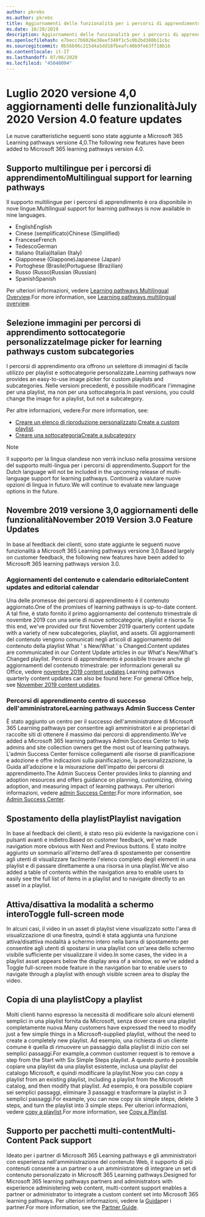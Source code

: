 ```yaml
---
author: pkrebs
ms.author: pkrebs
title: Aggiornamenti delle funzionalità per i percorsi di apprendimento
ms.date: 10/20/2019
description: Aggiornamenti delle funzionalità per i percorsi di apprendimento
ms.openlocfilehash: e7becc7b6026e38eef349f1c5c0b2bd380b11cbc
ms.sourcegitcommit: 0b56b96c215d4a5dd18fbeafc40b9fe63ff18b16
ms.contentlocale: it-IT
ms.lasthandoff: 07/06/2020
ms.locfileid: "45048094"
---
```

# <a name="july-2020-version-40-feature-updates"></a><span data-ttu-id="49646-103">Luglio 2020 versione 4,0 aggiornamenti delle funzionalità</span><span class="sxs-lookup"><span data-stu-id="49646-103">July 2020 Version 4.0 feature updates</span></span> 

<span data-ttu-id="49646-104">Le nuove caratteristiche seguenti sono state aggiunte a Microsoft 365 Learning pathways versione 4,0.</span><span class="sxs-lookup"><span data-stu-id="49646-104">The following new features have been added to Microsoft 365 learning pathways version 4.0.</span></span> 

## <a name="multilingual-support-for-learning-pathways"></a><span data-ttu-id="49646-105">Supporto multilingue per i percorsi di apprendimento</span><span class="sxs-lookup"><span data-stu-id="49646-105">Multilingual support for learning pathways</span></span> 
<span data-ttu-id="49646-106">Il supporto multilingue per i percorsi di apprendimento è ora disponibile in nove lingue.</span><span class="sxs-lookup"><span data-stu-id="49646-106">Multilingual support for learning pathways is now available in nine languages.</span></span>  
- <span data-ttu-id="49646-107">English</span><span class="sxs-lookup"><span data-stu-id="49646-107">English</span></span>     
- <span data-ttu-id="49646-108">Cinese (semplificato)</span><span class="sxs-lookup"><span data-stu-id="49646-108">Chinese (Simplified)</span></span> 
- <span data-ttu-id="49646-109">Francese</span><span class="sxs-lookup"><span data-stu-id="49646-109">French</span></span> 
- <span data-ttu-id="49646-110">Tedesco</span><span class="sxs-lookup"><span data-stu-id="49646-110">German</span></span> 
- <span data-ttu-id="49646-111">Italiano (Italia)</span><span class="sxs-lookup"><span data-stu-id="49646-111">Italian (Italy)</span></span> 
- <span data-ttu-id="49646-112">Giapponese (Giappone)</span><span class="sxs-lookup"><span data-stu-id="49646-112">Japanese (Japan)</span></span> 
- <span data-ttu-id="49646-113">Portoghese (Brasile)</span><span class="sxs-lookup"><span data-stu-id="49646-113">Portuguese (Brazilian)</span></span> 
- <span data-ttu-id="49646-114">Russo (Russo)</span><span class="sxs-lookup"><span data-stu-id="49646-114">Russian (Russian)</span></span> 
- <span data-ttu-id="49646-115">Spanish</span><span class="sxs-lookup"><span data-stu-id="49646-115">Spanish</span></span> 

<span data-ttu-id="49646-116">Per ulteriori informazioni, vedere [Learning pathways Multilingual Overview](custom_overview.md).</span><span class="sxs-lookup"><span data-stu-id="49646-116">For more information, see [Learning pathways multilingual overview](custom_overview.md).</span></span> 

## <a name="image-picker-for-learning-pathways-custom-subcategories"></a><span data-ttu-id="49646-117">Selezione immagini per percorsi di apprendimento sottocategorie personalizzate</span><span class="sxs-lookup"><span data-stu-id="49646-117">Image picker for learning pathways custom subcategories</span></span> 
<span data-ttu-id="49646-118">I percorsi di apprendimento ora offrono un selettore di immagini di facile utilizzo per playlist e sottocategorie personalizzate.</span><span class="sxs-lookup"><span data-stu-id="49646-118">Learning pathways now provides an easy-to-use image picker for custom playlists and subcategories.</span></span>  <span data-ttu-id="49646-119">Nelle versioni precedenti, è possibile modificare l'immagine per una playlist, ma non per una sottocategoria.</span><span class="sxs-lookup"><span data-stu-id="49646-119">In past versions, you could change the image for a playlist, but not a subcategory.</span></span>  

<span data-ttu-id="49646-120">Per altre informazioni, vedere:</span><span class="sxs-lookup"><span data-stu-id="49646-120">For more information, see:</span></span>
- <span data-ttu-id="49646-121">[Creare un elenco di riproduzione personalizzato](custom_createnewplaylist.md).</span><span class="sxs-lookup"><span data-stu-id="49646-121">[Create a custom playlist](custom_createnewplaylist.md).</span></span> 
- [<span data-ttu-id="49646-122">Creare una sottocategoria</span><span class="sxs-lookup"><span data-stu-id="49646-122">Create a subcategory</span></span>](custom_createnewcat.md)

> [!NOTE]
> <span data-ttu-id="49646-123">Il supporto per la lingua olandese non verrà incluso nella prossima versione del supporto multi-lingua per i percorsi di apprendimento.</span><span class="sxs-lookup"><span data-stu-id="49646-123">Support for the Dutch language will not be included in the upcoming release of multi-language support for learning pathways.</span></span> <span data-ttu-id="49646-124">Continuerà a valutare nuove opzioni di lingua in futuro.</span><span class="sxs-lookup"><span data-stu-id="49646-124">We will continue to evaluate new language options in the future.</span></span>

## <a name="november-2019-version-30-feature-updates"></a><span data-ttu-id="49646-125">Novembre 2019 versione 3,0 aggiornamenti delle funzionalità</span><span class="sxs-lookup"><span data-stu-id="49646-125">November 2019 Version 3.0 Feature Updates</span></span>
<span data-ttu-id="49646-126">In base al feedback dei clienti, sono state aggiunte le seguenti nuove funzionalità a Microsoft 365 Learning pathways versione 3,0.</span><span class="sxs-lookup"><span data-stu-id="49646-126">Based largely on customer feedback, the following new features have been added to Microsoft 365 learning pathways version 3.0.</span></span>

### <a name="content-updates-and-editorial-calendar"></a><span data-ttu-id="49646-127">Aggiornamenti del contenuto e calendario editoriale</span><span class="sxs-lookup"><span data-stu-id="49646-127">Content updates and editorial calendar</span></span>
<span data-ttu-id="49646-128">Una delle promesse dei percorsi di apprendimento è il contenuto aggiornato.</span><span class="sxs-lookup"><span data-stu-id="49646-128">One of the promises of learning pathways is up-to-date content.</span></span> <span data-ttu-id="49646-129">A tal fine, è stato fornito il primo aggiornamento del contenuto trimestrale di novembre 2019 con una serie di nuove sottocategorie, playlist e risorse.</span><span class="sxs-lookup"><span data-stu-id="49646-129">To this end, we've provided our first November 2019 quarterly content update with a variety of new subcategories, playlist, and assets.</span></span> <span data-ttu-id="49646-130">Gli aggiornamenti del contenuto vengono comunicati negli articoli di aggiornamento del contenuto della playlist What ' s New/What ' s Changed.</span><span class="sxs-lookup"><span data-stu-id="49646-130">Content updates are communicated in our Content Update articles in our What's New/What's Changed playlist.</span></span> <span data-ttu-id="49646-131">Percorsi di apprendimento è possibile trovare anche gli aggiornamenti del contenuto trimestrale: per informazioni generali su Office, vedere [novembre 2019 content updates](custom_contentupdates.md).</span><span class="sxs-lookup"><span data-stu-id="49646-131">Learning pathways quarterly content updates can also be found here: For general Office help, see [November 2019 content updates](custom_contentupdates.md).</span></span>

### <a name="learning-pathways-admin-success-center"></a><span data-ttu-id="49646-132">Percorsi di apprendimento centro di successo dell'amministratore</span><span class="sxs-lookup"><span data-stu-id="49646-132">Learning pathways Admin Success Center</span></span>
<span data-ttu-id="49646-133">È stato aggiunto un centro per il successo dell'amministratore di Microsoft 365 Learning pathways per consentire agli amministratori e ai proprietari di raccolte siti di ottenere il massimo dai percorsi di apprendimento.</span><span class="sxs-lookup"><span data-stu-id="49646-133">We've added a Microsoft 365 learning pathways Admin Success Center to help admins and site collection owners get the most out of learning pathways.</span></span> <span data-ttu-id="49646-134">L'admin Success Center fornisce collegamenti alle risorse di pianificazione e adozione e offre indicazioni sulla pianificazione, la personalizzazione, la Guida all'adozione e la misurazione dell'impatto dei percorsi di apprendimento.</span><span class="sxs-lookup"><span data-stu-id="49646-134">The Admin Success Center provides links to planning and adoption resources and offers guidance on planning, customizing, driving adoption, and measuring impact of learning pathways.</span></span> <span data-ttu-id="49646-135">Per ulteriori informazioni, vedere [admin Success Center](custom_successcenter.md).</span><span class="sxs-lookup"><span data-stu-id="49646-135">For more information, see [Admin Success Center](custom_successcenter.md).</span></span>

## <a name="playlist-navigation"></a><span data-ttu-id="49646-136">Spostamento della playlist</span><span class="sxs-lookup"><span data-stu-id="49646-136">Playlist navigation</span></span>
<span data-ttu-id="49646-137">In base al feedback dei clienti, è stato reso più evidente la navigazione con i pulsanti avanti e indietro.</span><span class="sxs-lookup"><span data-stu-id="49646-137">Based on customer feedback, we've made navigation more obvious with Next and Previous buttons.</span></span> <span data-ttu-id="49646-138">È stato inoltre aggiunto un sommario all'interno dell'area di spostamento per consentire agli utenti di visualizzare facilmente l'elenco completo degli elementi in una playlist e di passare direttamente a una risorsa in una playlist.</span><span class="sxs-lookup"><span data-stu-id="49646-138">We've also added a table of contents within the navigation area to enable users to easily see the full list of items in a playlist and to navigate directly to an asset in a playlist.</span></span>

## <a name="toggle-full-screen-mode"></a><span data-ttu-id="49646-139">Attiva/disattiva la modalità a schermo intero</span><span class="sxs-lookup"><span data-stu-id="49646-139">Toggle full-screen mode</span></span>
<span data-ttu-id="49646-140">In alcuni casi, il video in un asset di playlist viene visualizzato sotto l'area di visualizzazione di una finestra, quindi è stata aggiunta una funzione attiva/disattiva modalità a schermo intero nella barra di spostamento per consentire agli utenti di spostarsi in una playlist con un'area dello schermo visibile sufficiente per visualizzare il video.</span><span class="sxs-lookup"><span data-stu-id="49646-140">In some cases, the video in a playlist asset appears below the display area of a window, so we've added a Toggle full-screen mode feature in the navigation bar to enable users to navigate through a playlist with enough visible screen area to display the video.</span></span>

## <a name="copy-a-playlist"></a><span data-ttu-id="49646-141">Copia di una playlist</span><span class="sxs-lookup"><span data-stu-id="49646-141">Copy a playlist</span></span>
<span data-ttu-id="49646-142">Molti clienti hanno espresso la necessità di modificare solo alcuni elementi semplici in una playlist fornita da Microsoft, senza dover creare una playlist completamente nuova.</span><span class="sxs-lookup"><span data-stu-id="49646-142">Many customers have expressed the need to modify just a few simple things in a Microsoft-supplied playlist, without the need to create a completely new playlist.</span></span> <span data-ttu-id="49646-143">Ad esempio, una richiesta di un cliente comune è quella di rimuovere un passaggio dalla playlist di inizio con sei semplici passaggi.</span><span class="sxs-lookup"><span data-stu-id="49646-143">For example,a common customer request is to remove a step from the Start with Six Simple Steps playlist.</span></span> <span data-ttu-id="49646-144">A questo punto è possibile copiare una playlist da una playlist esistente, inclusa una playlist del catalogo Microsoft, e quindi modificare la playlist.</span><span class="sxs-lookup"><span data-stu-id="49646-144">Now you can copy a playlist from an existing playlist, including a playlist from the Microsoft catalog, and then modify that playlist.</span></span> <span data-ttu-id="49646-145">Ad esempio, è ora possibile copiare sei semplici passaggi, eliminare 3 passaggi e trasformare la playlist in 3 semplici passaggi.</span><span class="sxs-lookup"><span data-stu-id="49646-145">For example, you can now copy six simple steps, delete 3 steps, and turn the playlist into 3 simple steps.</span></span> <span data-ttu-id="49646-146">Per ulteriori informazioni, vedere [copy a playlist](custom_copyplaylist.md).</span><span class="sxs-lookup"><span data-stu-id="49646-146">For more information, see [Copy a Playlist](custom_copyplaylist.md).</span></span>

## <a name="multi-content-pack-support"></a><span data-ttu-id="49646-147">Supporto per pacchetti multi-content</span><span class="sxs-lookup"><span data-stu-id="49646-147">Multi-Content Pack support</span></span>
<span data-ttu-id="49646-148">Ideato per i partner di Microsoft 365 Learning pathways e gli amministratori con esperienza nell'amministrazione del contenuto Web, il supporto di più contenuti consente a un partner o a un amministratore di integrare un set di contenuto personalizzato in Microsoft 365 Learning pathways.</span><span class="sxs-lookup"><span data-stu-id="49646-148">Designed for Microsoft 365 learning pathways partners and administrators with experience administering web content, multi-content support enables a partner or administrator to integrate a custom content set into Microsoft 365 learning pathways.</span></span> <span data-ttu-id="49646-149">Per ulteriori informazioni, vedere la [Guida](custom_partnerguide.md)per i partner.</span><span class="sxs-lookup"><span data-stu-id="49646-149">For more information, see the [Partner Guide](custom_partnerguide.md).</span></span>

